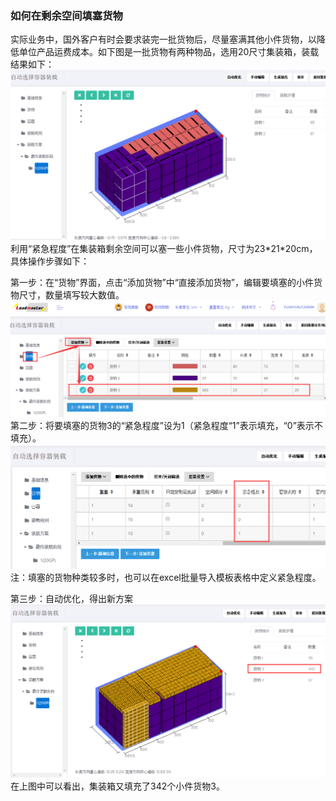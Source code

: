 ### 如何在剩余空间填塞货物

实际业务中，国外客户有时会要求装完一批货物后，尽量塞满其他小件货物，以降低单位产品运费成本。如下图是一批货物有两种物品，选用20尺寸集装箱，装载结果如下：![](/assets/74.png)利用“紧急程度”在集装箱剩余空间可以塞一些小件货物，尺寸为23\*21\*20cm，具体操作步骤如下：

第一步：在“货物”界面，点击“添加货物”中“直接添加货物”，编辑要填塞的小件货物尺寸，数量填写较大数值。![](/assets/75.png)第二步：将要填塞的货物3的“紧急程度”设为1（紧急程度“1”表示填充，“0”表示不填充）。![](/assets/76.png)注：填塞的货物种类较多时，也可以在excel批量导入模板表格中定义紧急程度。

第三步：自动优化，得出新方案![](/assets/77.png)在上图中可以看出，集装箱又填充了342个小件货物3。

